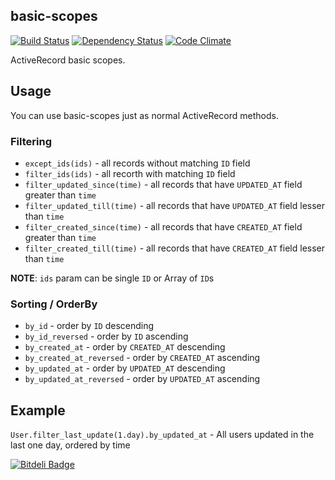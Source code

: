 ## basic-scopes
[![Build Status](https://travis-ci.org/vforge/basic-scopes.png)](https://travis-ci.org/vforge/basic-scopes)
[![Dependency Status](https://gemnasium.com/vforge/basic-scopes.png)](https://gemnasium.com/vforge/basic-scopes)
[![Code Climate](https://codeclimate.com/github/vforge/basic-scopes.png)](https://codeclimate.com/github/vforge/basic-scopes)

ActiveRecord basic scopes.

## Usage

You can use basic-scopes just as normal ActiveRecord methods.

### Filtering
* `except_ids(ids)` - all records without matching `ID` field
* `filter_ids(ids)` - all recorth with matching `ID` field
* `filter_updated_since(time)` - all records that have `UPDATED_AT` field greater than `time`
* `filter_updated_till(time)` - all records that have `UPDATED_AT` field lesser than `time`
* `filter_created_since(time)` - all records that have `CREATED_AT` field greater than `time`
* `filter_created_till(time)` - all records that have `CREATED_AT` field lesser than `time`


**NOTE**: `ids` param can be single `ID` or Array of `ID`s

### Sorting / OrderBy
* `by_id` - order by `ID` descending
* `by_id_reversed` - order by `ID` ascending
* `by_created_at` - order by `CREATED_AT` descending
* `by_created_at_reversed` - order by `CREATED_AT` ascending
* `by_updated_at` - order by `UPDATED_AT` descending
* `by_updated_at_reversed` - order by `UPDATED_AT` ascending

## Example

`User.filter_last_update(1.day).by_updated_at` - All users updated in the last one day, ordered by time


[![Bitdeli Badge](https://d2weczhvl823v0.cloudfront.net/vforge/basic-scopes/trend.png)](https://bitdeli.com/free "Bitdeli Badge")

